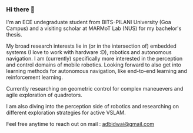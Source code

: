 ### Hi there 👋

I'm an ECE undegraduate student from BITS-PILANI University (Goa Campus) and a visiting scholar at MARMoT Lab (NUS) for my bachelor's thesis.

My broad research interests lie in (or in the intersection of) embedded systems (I love to work with hardware :D), robotics and autonomous navigation. I am (currently) specifically more interested in the perception and control domains of mobile robotics. Looking forward to also get into learning methods for autonomous navigation, like end-to-end learning and reinforcement learning.

Currently researching on geometric control for complex maneuevers and agile exploration of quadrotors.

I am also diving into the perception side of robotics and researching on different exploration strategies for active VSLAM.

Feel free anytime to reach out on mail : adbidwai@gmail.com

<!--
**adbidwai/adbidwai** is a ✨ _special_ ✨ repository because its `README.md` (this file) appears on your GitHub profile.

Here are some ideas to get you started:

- 🔭 I’m currently working on ...
- 🌱 I’m currently learning ...
- 👯 I’m looking to collaborate on ...
- 🤔 I’m looking for help with ...
- 💬 Ask me about ...
- 📫 How to reach me: ...
- 😄 Pronouns: ...
- ⚡ Fun fact: ...
-->
